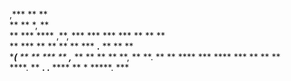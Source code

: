   ,***                                                           **    **       
    **                 **           *,                                 **       
    **    ***     ****   ,**,   ***    ***  ***    ***     **    **    **       
    **  ***       **       **  **        **  ***  **.**   **     **    **       
    ****(**       **       ** ***        **   **,***  ** **      **    **   **, 
    **     **.    **       **  ****    ***     ****    ***       **    **   **  
   ****.     **  ****.   .****     ****         **      *      *****.    ***    
